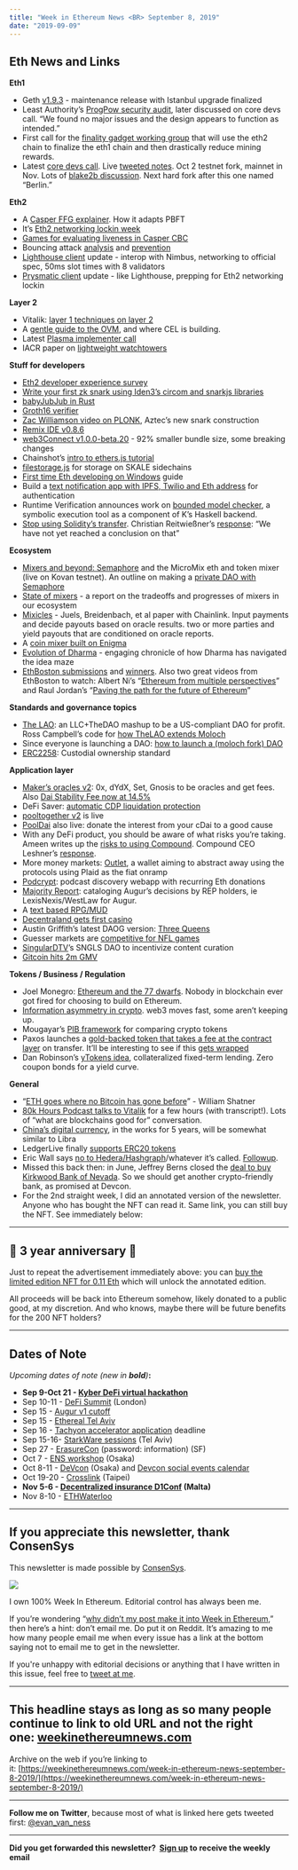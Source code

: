 ```yaml
---
title: "Week in Ethereum News <BR> September 8, 2019"
date: "2019-09-09"
---
```


## **Eth News and Links**

**Eth1**

- Geth [v1.9.3](https://github.com/ethereum/go-ethereum/releases/tag/v1.9.3) - maintenance release with Istanbul upgrade finalized
- Least Authority’s [ProgPow security audit](https://github.com/ethereum-cat-herders/progpow-audit/blob/master/Least%20Authority%20-%20ProgPow%20Algorithm%20Initial%20Audit%20Report.pdf), later discussed on core devs call. “We found no major issues and the design appears to function as intended.”
- First call for the [finality gadget working group](https://youtu.be/ot_io5Xi13M?t=16) that will use the eth2 chain to finalize the eth1 chain and then drastically reduce mining rewards.
- Latest [core devs call](https://www.youtube.com/watch?v=6m0So81_j2Q). Live [tweeted notes](https://twitter.com/TimBeiko/status/1169976701302054913). Oct 2 testnet fork, mainnet in Nov. Lots of [blake2b discussion](https://github.com/ethereum/EIPs/issues/152). Next hard fork after this one named “Berlin.”

**Eth2**

- A [Casper FFG explainer](https://medium.com/unitychain/intro-to-casper-ffg-9ed944d98b2d). How it adapts PBFT
- It’s [Eth2 networking lockin week](https://github.com/ethereum/eth2.0-pm/blob/master/interop/lockin/goals-exercises.md)
- [Games for evaluating liveness in Casper CBC](https://ethresear.ch/t/games-for-evaluating-liveness-in-cbc-and-other-dag-protocols/6070)
- Bouncing attack [analysis](https://ethresear.ch/t/analysis-of-bouncing-attack-on-ffg/6113) and [prevention](https://ethresear.ch/t/prevention-of-bouncing-attack-on-ffg/6114)
- [Lighthouse client](https://lighthouse.sigmaprime.io/update-15.html) update - interop with Nimbus, networking to official spec, 50ms slot times with 8 validators
- [Prysmatic client](https://medium.com/prysmatic-labs/ethereum-2-0-development-update-34-prysmatic-labs-7937061af3a7) update - like Lighthouse, prepping for Eth2 networking lockin

**Layer 2**

- Vitalik: [layer 1 techniques on layer 2](https://ethresear.ch/t/cases-where-the-same-thing-can-be-done-with-layer-1-and-layer-2-techniques/6111)
- A [gentle guide to the OVM](https://medium.com/cryptoeconomics-lab/a-gentle-guide-to-the-ovm-934035646942), and where CEL is building.
- Latest [Plasma implementer call](https://www.youtube.com/watch?v=eT2a3HrENFM)
- IACR paper on [lightweight watchtowers](https://eprint.iacr.org/2019/986)

**Stuff for developers**

- [Eth2 developer experience survey](https://hwwhww.typeform.com/to/McUlt8)
- [Write your first zk snark using Iden3’s circom and snarkjs libraries](https://docs.iden3.io/#/guides/circom-and-snarkjs)
- [babyJubJub in Rust](https://github.com/arnaucube/babyjubjub-rs)
- [Groth16 verifier](https://github.com/snjax/groth16batchverifier/blob/master/contracts/Groth16Verifier.sol)
- [Zac Williamson video on PLONK](https://www.youtube.com/watch?v=NqrVcDuQ8hM), Aztec’s new snark construction
- [Remix IDE v0.8.6](https://twitter.com/EthereumRemix/status/1169587816680103936)
- [web3Connect v1.0.0-beta.20](https://gist.github.com/pedrouid/d1bbba594ec679fa16c85fce37c24a2c) - 92% smaller bundle size, some breaking changes
- Chainshot’s [intro to ethers.js tutorial](https://www.chainshot.com/intro/5c36bf15143eed0017f579755d6e7a3847e43837b005c4d7)
- [filestorage.js](https://github.com/skalenetwork/filestorage.js) for storage on SKALE sidechains
- [First time Eth developing on Windows](https://medium.com/@filzatariq92/build-your-ethereum-dapp-on-windows-with-truffle-ganache-and-metamask-beginners-guide-8c62b55ef556) guide
- Build a [text notification app with IPFS, Twilio and Eth address](https://medium.com/simpleid-dev-tools/tutorial-how-to-build-an-ipfs-text-notification-app-d7e1a89c784b) for authentication
- Runtime Verification announces work on [bounded model checker](https://runtimeverification.com/blog/the-rv-bounded-model-checker-a-lightweight-semantics-based-tool/), a symbolic execution tool as a component of K’s Haskell backend.
- [Stop using Solidity’s transfer](https://diligence.consensys.net/posts/2019/09/stop-using-soliditys-transfer-now/). Christian Reitwießner’s [response](https://twitter.com/ethchris/status/1169684628208259074): “We have not yet reached a conclusion on that”

**Ecosystem**

- [Mixers and beyond: Semaphore](https://medium.com/coinmonks/to-mixers-and-beyond-presenting-semaphore-a-privacy-gadget-built-on-ethereum-4c8b00857c9b) and the MicroMix eth and token mixer (live on Kovan testnet). An outline on making a [private DAO with Semaphore](https://ethresear.ch/t/private-dao-with-semaphore/6110)
- [State of mixers](https://github.com/tvanepps/State-of-the-Mixers-Summer-2019/blob/master/README.md) - a report on the tradeoffs and progresses of mixers in our ecosystem
- [Mixicles](https://chain.link/mixicles.pdf) - Juels, Breidenbach, et al paper with Chainlink. Input payments and decide payouts based on oracle results. two or more parties and yield payouts that are conditioned on oracle reports.
- A [coin mixer built on Enigma](https://blog.enigma.co/salad-coin-mixing-with-enigma-1c565adee79c)
- [Evolution of Dharma](https://blog.dharma.io/the-evolution-of-dharma-2017-present-64b841d9eac2) - engaging chronicle of how Dharma has navigated the idea maze
- [EthBoston submissions](https://ethboston.devpost.com/submissions) and [winners](https://twitter.com/ETHBoston/status/1170774191504674816). Also two great videos from EthBoston to watch: Albert Ni’s “[Ethereum from multiple perspectives](https://www.youtube.com/watch?v=QndfwZF8YeY)” and Raul Jordan’s “[Paving the path for the future of Ethereum](https://www.youtube.com/watch?v=iaWJp3ioTdc)”

**Standards and governance topics**

- [The LAO](https://medium.com/openlawofficial/the-lao-a-for-profit-limited-liability-autonomous-organization-9eae89c9669c): an LLC+TheDAO mashup to be a US-compliant DAO for profit. Ross Campbell’s code for [how TheLAO extends Moloch](https://medium.com/@rosscampbell9/venturing-into-the-lao-comparing-molochdao-and-vmlao-solidity-designs-81da2361dba5)
- Since everyone is launching a DAO: [how to launch a (moloch fork) DAO](https://molochdao.discourse.group/t/how-to-launch-a-dao/82)
- [ERC2258](https://github.com/ethereum/EIPs/issues/2258): Custodial ownership standard

**Application layer**

- [Maker’s oracles v2](https://blog.makerdao.com/introducing-oracles-v2-and-defi-feeds/): 0x, dYdX, Set, Gnosis to be oracles and get fees. Also [Dai Stability Fee now at 14.5%](https://twitter.com/MakerDaiBot/status/1170436478188568577)
- DeFi Saver: [automatic CDP liquidation protection](https://medium.com/defi-saver/automatic-liquidation-protection-and-leverage-increase-is-now-live-in-defi-saver-beta-e53b6194b35a)
- [pooltogether v2](https://www.reddit.com/r/ethereum/comments/czsz5u/no_loss_lottery_on_ethereum_launching_today/) is live
- [PoolDai](https://twitter.com/boredGenius/status/1168441905950015488) also live: donate the interest from your cDai to a good cause
- With any DeFi product, you should be aware of what risks you’re taking. Ameen writes up the [risks to using Compound](https://medium.com/@ameensol/what-you-should-know-before-putting-half-a-million-dai-in-compound-fafdb2645f77). Compound CEO Leshner’s [response](https://twitter.com/rleshner/status/1169274512900124672).
- More money markets: [Outlet](https://medium.com/outlet-finance/outlet-the-defi-bank-the-consumer-decentralized-finance-app-for-crypto-and-non-crypto-people-f2046fe36f4), a wallet aiming to abstract away using the protocols using Plaid as the fiat onramp
- [Podcrypt](https://www.reddit.com/r/ethereum/comments/d115ic/podcrypt_beta_has_been_released/): podcast discovery webapp with recurring Eth donations
- [Majority Report](https://medium.com/@sheehan_95/the-majority-report-af46c6743213): cataloging Augur’s decisions by REP holders, ie LexisNexis/WestLaw for Augur.
- A [text based RPG/MUD](https://www.reddit.com/r/ethereum/comments/d0kyze/earn_ether_next_weekend_playtesting_worlds_first/)
- [Decentraland gets first casino](https://ryanschultz.com/2019/09/03/decentraland-gets-its-first-casino-and-slot-machines-soon-you-will-be-able-to-gamble-using-mana-and-ethereum-at-chateau-satoshi/)
- Austin Griffith’s latest DAOG version: [Three Queens](https://medium.com/@austin_48503/three-queens-b3760c33ab4b)
- Guesser markets are [competitive for NFL games](https://medium.com/guesser/sports-fans-can-get-the-best-odds-for-every-sport-using-ethereum-2d7481170eab)
- [SingularDTV](https://medium.com/@SingularDTV/singulardtv-the-sngls-dao-sngls-2-0-and-breaker-6f23f473911c)’s SNGLS DAO to incentivize content curation
- [Gitcoin hits 2m GMV](https://twitter.com/gitcoin/status/1168533339466129408)

**Tokens / Business / Regulation**

- Joel Monegro: [Ethereum and the 77 dwarfs](https://www.placeholder.vc/blog/2019/8/31/ethereum-and-the-seven-dwarfs). Nobody in blockchain ever got fired for choosing to build on Ethereum.
- [Information asymmetry in crypto](https://medium.com/@jonathanjoseph/information-asymmetry-in-crypto-e7d17da04066). web3 moves fast, some aren’t keeping up.
- Mougayar’s [PIB framework](http://startupmanagement.org/2019/09/04/pulse-impact-and-breadth-pib-a-simple-framework-of-metrics-for-evaluating-cryptocurrencies-and-tokens/) for comparing crypto tokens
- Paxos launches a [gold-backed token that takes a fee at the contract layer](https://twitter.com/arvanaghi/status/1169713013705912326) on transfer. It’ll be interesting to see if this [gets wrapped](https://twitter.com/gakonst/status/1170045064829177856)
- Dan Robinson’s [yTokens idea](https://twitter.com/danrobinson/status/1169689525536215040), collateralized fixed-term lending. Zero coupon bonds for a yield curve.

**General**

- “[ETH goes where no Bitcoin has gone before](https://twitter.com/WilliamShatner/status/1168597678185275393)” - William Shatner
- [80k Hours Podcast talks to Vitalik](https://80000hours.org/podcast/episodes/vitalik-buterin-new-ways-to-fund-public-goods/) for a few hours (with transcript!). Lots of “what are blockchains good for” conversation.
- [China’s digital currency](https://www.reuters.com/article/us-china-cryptocurrency-cenbank/china-says-new-digital-currency-will-be-similar-to-facebooks-libra-idUSKCN1VR0NM), in the works for 5 years, will be somewhat similar to Libra
- LedgerLive finally [supports ERC20 tokens](https://www.ledger.com/ledger-live-securely-supporting-erc-20-tokens/)
- Eric Wall says [no to Hedera/Hashgraph](https://medium.com/@ercwl/hedera-hashgraph-time-for-some-fud-9e6653c11525)/whatever it’s called. [Followup](https://medium.com/@ercwl/counter-counter-fud-afed13a378c9).
- Missed this back then: in June, Jeffrey Berns closed the [deal to buy Kirkwood Bank of Nevada](https://thenevadaindependent.com/article/blockchains-ceo-charts-future-course-for-company-through-purchase-of-local-bank). So we should get another crypto-friendly bank, as promised at Devcon.
- For the 2nd straight week, I did an annotated version of the newsletter. Anyone who has bought the NFT can read it. Same link, you can still buy the NFT. See immediately below:

* * *

## **🎂 3 year anniversary 🎂**

Just to repeat the advertisement immediately above: you can [buy the limited edition NFT for 0.11 Eth](https://weekinethereumnews.com/three-year-anniversary-edition/) which will unlock the annotated edition.

All proceeds will be back into Ethereum somehow, likely donated to a public good, at my discretion. And who knows, maybe there will be future benefits for the 200 NFT holders?

* * *

## **Dates of Note**

_Upcoming dates of note (new in **bold**)_**:**

- **Sep 9-Oct 21 - [Kyber DeFi virtual hackathon](https://blog.kyber.network/kyber-defi-virtual-hackathon-620cdbe67c9f)**
- Sep 10-11 - [DeFi Summit](https://defisumm.it/) (London)
- Sep 15 - [Augur v1 cutoff](https://www.augur.net/blog/v1-cutoff/)
- Sep 15 - [Ethereal Tel Aviv](https://etherealsummit.com/events/ethereal-tel-aviv/)
- Sep 16 - [Tachyon accelerator application](https://labs.consensys.net/tachyon/) deadline
- Sep 15-16- [StarkWare sessions](https://www.starkware.co/sessions/) (Tel Aviv)
- Sep 27 - [ErasureCon](https://erasure.xxx/con) (password: information) (SF)
- Oct 7 - [ENS workshop](https://medium.com/the-ethereum-name-service/ens-workshop-applications-are-now-open-f46db6c63384) (Osaka)
- Oct 8-11 - [DeVcon](https://devcon.org/) (Osaka) and [Devcon social events calendar](http://osaka.kickback.events/events/)
- Oct 19-20 - [Crosslink](https://crosslink.taipei/) (Taipei)
- **Nov 5-6 - [Decentralized insurance D1Conf](https://blog.etherisc.com/d1conf-2019-to-focus-on-blockchain-adoption-november-5-6th-in-malta-3b8b582ac7b4) (Malta)**
- Nov 8-10 - [ETHWaterloo](https://ethwaterloo.com/)

* * *

## **If you appreciate this newsletter, thank ConsenSys**

This newsletter is made possible by [ConsenSys](https://consensys.net/).  

[![](https://cdn.substack.com/image/fetch/w_1100,c_limit,f_auto,q_auto:good/https%3A%2F%2Fbucketeer-e05bbc84-baa3-437e-9518-adb32be77984.s3.amazonaws.com%2Fpublic%2Fimages%2F08f1b2fd-57e2-4d4b-bd42-730c769114be_240x240.jpeg)](https://cdn.substack.com/image/fetch/c_limit,f_auto,q_auto:good/https%3A%2F%2Fbucketeer-e05bbc84-baa3-437e-9518-adb32be77984.s3.amazonaws.com%2Fpublic%2Fimages%2F08f1b2fd-57e2-4d4b-bd42-730c769114be_240x240.jpeg)

I own 100% Week In Ethereum. Editorial control has always been me.

If you’re wondering “[why didn’t my post make it into Week in Ethereum](https://www.evanvanness.com/post/179914035841/why-didnt-my-post-make-the-newsletter),” then here’s a hint: don’t email me. Do put it on Reddit. It’s amazing to me how many people email me when every issue has a link at the bottom saying not to email me to get in the newsletter.

If you're unhappy with editorial decisions or anything that I have written in this issue, feel free to [tweet at me](https://twitter.com/evan_van_ness).

* * *

## **This headline stays as long as so many people continue to link to old URL and not the right one: [weekinethereumnews.com](https://weekinethereumnews.com/)**

Archive on the web if you’re linking to it: [https://weekinethereumnews.com/week-in-ethereum-news-september-8-2019/](https://weekinethereumnews.com/week-in-ethereum-news-september-8-2019/)

* * *

**Follow me on Twitter**, because most of what is linked here gets tweeted first: [@evan\_van\_ness](https://twitter.com/evan_van_ness)

* * *

**Did you get forwarded this newsletter?  [Sign up](https://weekinethereum.substack.com/subscribe#about) to receive the weekly email**
